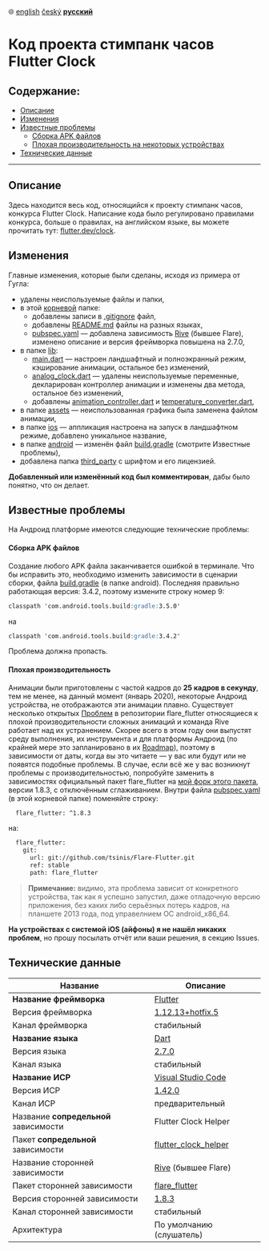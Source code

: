 :globe_with_meridians:  [english](README.md)	[český](README.cz.md)	**<u>русский</u>**

# Код проекта стимпанк часов Flutter Clock

## Содержание:
* [Описание](#Описание)
* [Изменения](#Изменения)
* [Известные проблемы](#Известные-проблемы)
  * [Сборка APK файлов](#Сборка-APK-файлов)
  * [Плохая производительность на некоторых устройствах](#Плохая-производительность)
* [Технические данные](#Технические-данные)

----
## Описание
Здесь находится весь код, относящийся к проекту стимпанк часов, конкурса Flutter Clock. Написание кода было регулировано правилами конкурса, больше о правилах, на английском языке, вы можете прочитать тут: [flutter.dev/clock](https://flutter.dev/clock).
## Изменения
Главные изменения, которые были сделаны, исходя из примера от Гугла:
* удалены неиспользуемые файлы и папки,
* в этой [корневой](./) папке:
    * добавлены записи в [.gitignore](./.gitignore) файл,
    * добавлены [README.md](./README.md) файлы на разных языках,
    * [pubspec.yaml](./pubspec.yaml) — добавлена зависимость [Rive](https://rive.app) (бывшее Flare), изменено описание и версия фреймворка повышена на 2.7.0,
* в папке [lib](./lib):
    * [main.dart](./lib/main.dart) — настроен ландшафтный и полноэкранный режим, кэширование анимации, остальное без изменений,
    * [analog_clock.dart](./lib/analog_clock.dart) — удалены неиспользуемые переменные, декларирован контроллер анимации и изменены два метода, остальное без изменений,
    * добавлены [animation_controller.dart](./lib/animation_controller.dart) и [temperature_converter.dart](./lib/temperature_converter.dart),
* в папке [assets](./assets) — неиспользованная графика была заменена файлом анимации,
* в папке [ios](./ios) — аппликация настроена на запуск в ландшафтном режиме, добавлено уникальное название,
* в папке [android](./android) — изменён файл [build.gradle](./android/build.gradle) (смотрите Известные проблемы),
* добавлена папка [third_party](./third_party) с шрифтом и его лицензией.

**Добавленный или изменённый код был комментирован**, дабы было понятно, что он делает.
## Известные проблемы
На Андроид платформе имеются следующие технические проблемы:
#### Сборка APK файлов
Создание любого APK файла заканчивается ошибкой в терминале. Что бы исправить это, необходимо изменить зависимости в сценарии сборки, файла [build.gradle](./android/build.gradle) (в папке android). Последняя правильно работающая версия: 3.4.2, поэтому измените строку номер 9:
```markdown
classpath 'com.android.tools.build:gradle:3.5.0'
```
на
```markdown
classpath 'com.android.tools.build:gradle:3.4.2'
```
Проблема должна пропасть.

#### Плохая производительность
Анимации были приготовлены с частой кадров до **25 кадров в секунду**, тем не менее, на данный момент (январь 2020), некоторые Андроид устройства, не отображаются эти анимации плавно. Существует несколько открытых [Проблем](https://github.com/2d-inc/Flare-Flutter/issues) в репозитории flare_flutter относящиеся к плохой производительности сложных анимаций и команда Rive работает над их устранением. Скорее всего в этом году они выпустят среду выполнения, их инструмента и для платформы Андроид (по крайней мере это запланировано в их [Roadmap](https://portal.productboard.com/rive/1-roadmap/c/56-android-runtime)), поэтому в зависимости от даты, когда вы это читаете — у вас или будут или не появятся  подобные проблемы. В случае, если всё же у вас возникнут проблемы с производительностью, попробуйте заменить в зависимостях официальный пакет flare_flutter на [мой форк этого пакета](https://github.com/tsinis/flare-flutter), версии 1.8.3, с отключённым сглаживанием. Внутри файла [pubspec.yaml](./pubspec.yaml) (в этой корневой папке) поменяйте строку:
```markdown
  flare_flutter: ^1.8.3
```
на:
````markdown
  flare_flutter:
    git:
      url: git://github.com/tsinis/Flare-Flutter.git
      ref: stable
      path: flare_flutter
````
> **Примечание:** видимо, эта проблема зависит от конкретного устройства, так как я успешно запустил, даже отладочную версию приложения, без каких либо серьёзных потерь кадров, на планшете 2013 года, под управелнием ОС android_x86_64.

**На устройствах с системой iOS (айфоны) я не нашёл никаких проблем**, но прошу посылать отчёт или ваши решения, в секцию Issues.

## Технические данные

| Название | Описание |
| ---- | ----------- |
| **Название фреймворка** | [Flutter](https://flutter.dev) |
| Версия фреймворка | [1.12.13+hotfix.5](https://github.com/flutter/flutter) |
| Канал фреймворка | стабильный |
| **Название языка** | [Dart](https://dart.dev) |
| Версия языка | [2.7.0](https://github.com/dart-lang) |
| Канал языка | стабильный |
| **Название ИСР** | [Visual Studio Code](https://code.visualstudio.com/insiders/) |
| Версия ИСР | [1.42.0](https://github.com/microsoft/vscode) |
| Канал ИСР | предварительный |
| Название **сопредельной** зависимости | Flutter Clock Helper |
| Пакет **сопредельной** зависимости | [flutter_clock_helper](../flutter_clock_helper) |
| Название сторонней зависимости | [Rive](https://rive.app) (бывшее Flare) |
| Пакет сторонней зависимости | [flare_flutter](https://pub.dev/packages/flare_flutter) |
| Версия сторонней зависимости | [1.8.3](https://github.com/2d-inc/Flare-Flutter) |
| Канал сторонней зависимости | стабильный |
| Архитектура | По умолчанию (слушатель) |